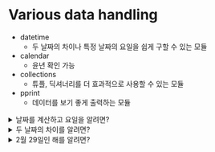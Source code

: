# Various data handling
- datetime
    - 두 날짜의 차이나 특정 날짜의 요일을 쉽게 구할 수 있는 모듈
- calendar
    - 윤년 확인 가능
- collections
    - 튜플, 딕셔너리를 더 효과적으로 사용할 수 있는 모듈
- pprint
    - 데이터를 보기 좋게 출력하는 모듈

<details>
<summary>날짜를 계산하고 요일을 알려면?</summary>
<div markdown="1">

---
**datetime.data** 는 년, 월, 일로 날짜를 표현할 때 사용하는 모듈이다.

### 시간 계산
```python
import datetime

day1 = datetime.date(2023, 10, 12)
print(day1) # 2023-10-12

day2 = datetime.date(2024, 5, 24)
print(day2) # 2024-05-24

diff = day2 - day1
print(diff.days) # 225

# 시, 분, 초까지 계산
day3 = datetime.datetime(2024, 5, 24, 11, 00, 00)
print(day3.hour) # 11
print(day3.minute) # 0
print(day3.second) # 0

# datetime.date 객체 + datetime.time 객체
day = datetime.date(2024, 5, 24)
time = datetime.time(11, 5, 40)

dt = datetime.datetime.combine(day, time)
print(dt) # 2024-05-24 11:05:40
```

### 요일 알아내기
```python
import datetime

day = datetime.date(2024, 5, 24)
print(day.weekday()) # 4
```
- 0(월요일)을 시작으로 1, 2, 3, ..., 6(일요일)
- 1을 월요일로 시작하고 싶다면 ```isoweekday()```을 사용한다.
---

</div>
</details>

<details>
<summary>두 날짜의 차이를 알려면?</summary>
<div markdown='1'>

---
**datetime.timedelta()**
- 두 날짜의 차이를 계산할 때 사용하는 함수.

### 오늘부터 100일 후?
```python
import datetime

today = datetime.date.today()
print(today) # 2024-05-24

diff_days = datetime.timedelta(days=100)
print(diff_days) # 100 days, 0:00:00

# 100일 후
print(today + diff_days) # 2024-09-01

# 100일 전
print(today - diff_days) # 2024-02-14
```

---

</div>
</details>


<details>
<summary>2월 29일인 해를 알려면?</summary>
<div markdown='1'>

---
**calendar.isleap()**
- 인수로 입력한 연도가 윤년인지 확인할 때 사용하는 함수.

### 윤년을 정하는 규칙
1. 서력 기원 연수가 4로 나누어 떨어지는 해는 우선 윤년으로 한다.
2. 그중에서 100으로 나누어 떨어지는 해는 평년으로 한다.
3. 400으로 나누어 떨어지는 해는 다시 윤년으로 정한다.
```python
def is_leap_year(year):
    if year % 400 == 0:
        return True
    if year % 100 == 0:
        return False
    if year % 4 == 0:
        return True
    return False
```

```python
import calendar
print(calendar.isleap(0)) # True
print(calendar.isleap(4)) # True
print(calendar.isleap(700)) # False
print(calendar.isleap(1200)) # True
print(calendar.isleap(2024)) # True
```

---

</div>
</details>
